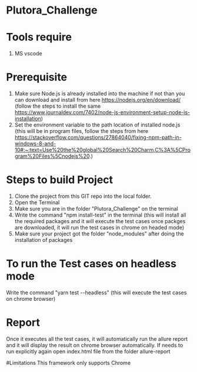 # Plutora_Challenge

# Tools require

1.  MS vscode

# Prerequisite
1. Make sure Node.js is already installed into the machine if not than you can download and install from here https://nodejs.org/en/download/ (follow the steps to install the same https://www.journaldev.com/7402/node-js-environment-setup-node-js-installation)
2. Set the environment variable to the path location of installed node.js (this will be in program files, follow the steps from here https://stackoverflow.com/questions/27864040/fixing-npm-path-in-windows-8-and-10#:~:text=Use%20the%20global%20Search%20Charm,C%3A%5CProgram%20Files%5Cnodejs%20.)
 


# Steps to build Project

1. Clone the project from this GIT repo into the local folder.
2. Open the Terminal
3. Make sure you are in the folder "Plutora_Challenge" on the terminal
4. Write the command "npm install-test" in the terminal (this will install all the required packages and it will execute the test cases once packges are downloaded, it will run the test cases in chrome on headed mode)
5. Make sure your project got the folder "node_modules" after doing the installation of packages

# To run the Test cases on headless mode

Write the command "yarn test --headless" (this will execute the test cases on chrome browser)

# Report
Once it executes all the test cases, it will automatically run the allure report and it will display the result on chrome browser automatically.
If needs to run explicitly again open index.html file from the folder allure-report

#Limitations
This framework only supports Chrome
